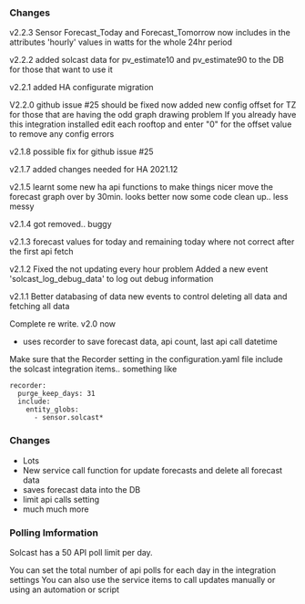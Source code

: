 ### Changes

v2.2.3
Sensor Forecast_Today and Forecast_Tomorrow now includes in the attributes 'hourly' values in watts for the whole 24hr period

v2.2.2
added solcast data for pv_estimate10 and pv_estimate90 to the DB for those that want to use it

v2.2.1
added HA configurate migration

V2.2.0
github issue #25 should be fixed now
added new config offset for TZ for those that are having the odd graph drawing problem
If you already have this integration installed edit each rooftop and enter "0" for the offset value to remove any config errors

v2.1.8
possible fix for github issue #25

v2.1.7
added changes needed for HA 2021.12

v2.1.5
learnt some new ha api functions to make things nicer
move the forecast graph over by 30min. looks better now
some code clean up.. less messy

v2.1.4
got removed.. buggy

v2.1.3
forecast values for today and remaining today where not correct after the first api fetch

v2.1.2
Fixed the not updating every hour problem
Added a new event 'solcast_log_debug_data' to log out debug information 


v2.1.1
Better databasing of data
new events to control deleting all data and fetching all data

Complete re write. v2.0 now 
- uses recorder to save forecast data, api count, last api call datetime

Make sure that the Recorder setting in the configuration.yaml file include the solcast integration items.. something like
```
recorder:
  purge_keep_days: 31
  include:
    entity_globs:
      - sensor.solcast*
```


### Changes

- Lots
- New service call function for update forecasts and delete all forecast data
- saves forecast data into the DB
- limit api calls setting
- much much more

### Polling Imformation

Solcast has a 50 API poll limit per day.

You can set the total number of api polls for each day in the integration settings
You can also use the service items to call updates manually or using an automation or script
